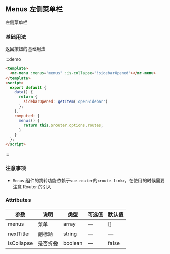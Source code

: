 ## Menus 左侧菜单栏

左侧菜单栏

### 基础用法

返回按钮的基础用法

:::demo

```html
<template>
  <mc-menu :menus="menus" :is-collapse="!sidebarOpened"></mc-menu>
</template>
<script>
  export default {
    data() {
      return {
        sidebarOpened: getItem('openSidebar')
      };
    },
    computed: {
      menus() {
        return this.$router.options.routes;
      }
    }
  };
</script>
```

:::

### 注意事项

- `Menus` 组件的跳转功能依赖于`vue-router`的`<route-link>`，在使用的时候需要注意 Router 的引入

### Attributes

| 参数       | 说明     | 类型    | 可选值 | 默认值 |
| ---------- | -------- | ------- | ------ | ------ |
| menus      | 菜单     | array   | —      | []     |
| nextTitle  | 副标题   | string  | —      | —      |
| isCollapse | 是否折叠 | boolean | —      | false  |
